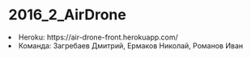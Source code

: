 # 2016_2_AirDrone
<li> Heroku: https://air-drone-front.herokuapp.com/</li>
<li> Команда: Загребаев Дмитрий, Ермаков Николай, Романов Иван</li>
